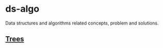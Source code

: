 # ds-algo
Data structures and algorithms related concepts, problem and solutions.

## [Trees](/src/trees/docs/README.md)
